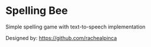 # Spelling Bee

Simple spelling game with text-to-speech implementation

Designed by: https://github.com/rachealpinca
